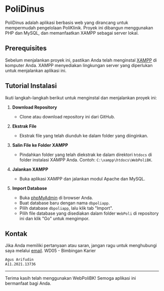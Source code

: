 # PoliDinus
  
PoliDinus adalah aplikasi berbasis web yang dirancang untuk mempermudah pengelolaan PoliKlinik. Proyek ini dibangun menggunakan PHP dan MySQL, dan memanfaatkan XAMPP sebagai server lokal.  
  
## Prerequisites  
  
Sebelum menjalankan proyek ini, pastikan Anda telah menginstal [XAMPP](https://www.apachefriends.org/index.html) di komputer Anda. XAMPP menyediakan lingkungan server yang diperlukan untuk menjalankan aplikasi ini.  
  
## Tutorial Instalasi  
  
Ikuti langkah-langkah berikut untuk menginstal dan menjalankan proyek ini:  
  
1. **Download Repository**  
   - Clone atau download repository ini dari GitHub.  
  
2. **Ekstrak File**  
   - Ekstrak file yang telah diunduh ke dalam folder yang diinginkan.  
  
3. **Salin File ke Folder XAMPP**  
   - Pindahkan folder yang telah diekstrak ke dalam direktori `htdocs` di folder instalasi XAMPP Anda. Contoh: `C:\xampp\htdocs\WebPoliBK`.  
  
4. **Jalankan XAMPP**  
   - Buka aplikasi XAMPP dan jalankan modul Apache dan MySQL.  
  
5. **Import Database**  
   - Buka [phpMyAdmin](http://localhost/phpmyadmin) di browser Anda.  
   - Buat database baru dengan nama `dbpoliapp`.  
   - Pilih database `dbpoliapp`, lalu klik tab "Import".  
   - Pilih file database yang disediakan dalam folder `WebPoli` di repository ini dan klik "Go" untuk mengimpor.  
  

  
  
## Kontak  
  
Jika Anda memiliki pertanyaan atau saran, jangan ragu untuk menghubungi saya melalui [email](mailto:111202113736@mhs.dinus.ac.id).
WD05 - Bimbingan Karier

```bash
Agus Arifudin
A11.2021.13736
```  
  
---  
  
Terima kasih telah menggunakan WebPoliBK! Semoga aplikasi ini bermanfaat bagi Anda.  

